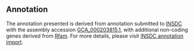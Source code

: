 

Annotation
----------

The annotation presented is derived from annotation submitted to
[INSDC](http://www.insdc.org) with the assembly accession
[GCA\_000203815.1](http://www.ebi.ac.uk/ena/data/view/GCA_000203815.1),
with additional non-coding genes derived from
[Rfam](http://rfam.xfam.org/). For more details, please visit [INSDC
annotation
import](http://ensemblgenomes.org/info/data/insdc_annotation).

